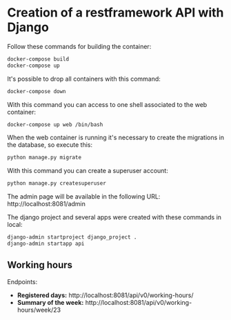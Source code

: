 # Creation of a restframework API with Django


Follow these commands for building the container:

```bash
docker-compose build
docker-compose up
```

It's possible to drop all containers with this command:

```bash
docker-compose down
```

With this command you can access to one shell associated to the web container: 

```bash
docker-compose up web /bin/bash
```


When the web container is running it's necessary to create the migrations in
the database, so execute this:
```bash
python manage.py migrate
```

With this command you can create a superuser account:
```bash
python manage.py createsuperuser
```

The admin page will be available in the following URL:
http://localhost:8081/admin

The django project and several apps were created with
these commands in local:

```bash
django-admin startproject django_project .
django-admin startapp api
```

## Working hours

Endpoints: 
  - **Registered days:** 
        http://localhost:8081/api/v0/working-hours/
  - **Summary of the week:**
        http://localhost:8081/api/v0/working-hours/week/23